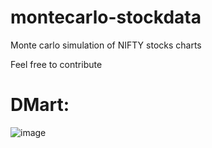 # montecarlo-stockdata
Monte carlo simulation of NIFTY stocks charts 

Feel free to contribute 

# DMart: 
![image](https://user-images.githubusercontent.com/24961188/178759664-9729dbc5-d744-4ec0-afc2-d19bf9c1d146.png)

 
